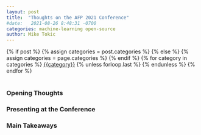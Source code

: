 ```yaml
---
layout: post
title:  "Thoughts on the AFP 2021 Conference"
#date:   2021-08-26 8:48:31 -0700
categories: machine-learning open-source
author: Mike Tokic
---
```


<div class="post-categories">
  {% if post %}
    {% assign categories = post.categories %}
  {% else %}
    {% assign categories = page.categories %}
  {% endif %}
  {% for category in categories %}
  <a href="{{site.baseurl}}/categories/#{{category|slugize}}">{{category}}</a>
  {% unless forloop.last %}&nbsp;{% endunless %}
  {% endfor %}
</div>

<br />

### Opening Thoughts

### Presenting at the Conference

### Main Takeaways
